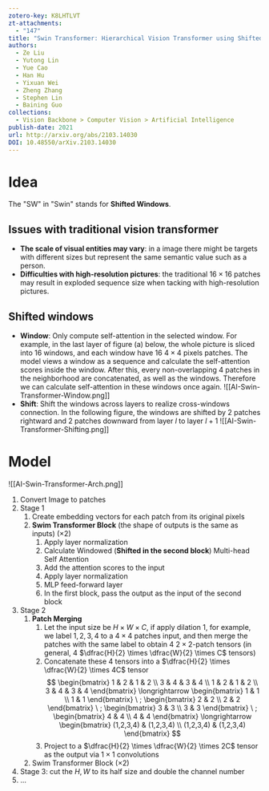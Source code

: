```yaml
---
zotero-key: K8LHTLVT
zt-attachments:
  - "147"
title: "Swin Transformer: Hierarchical Vision Transformer using Shifted Windows"
authors:
  - Ze Liu
  - Yutong Lin
  - Yue Cao
  - Han Hu
  - Yixuan Wei
  - Zheng Zhang
  - Stephen Lin
  - Baining Guo
collections:
  - Vision Backbone > Computer Vision > Artificial Intelligence
publish-date: 2021
url: http://arxiv.org/abs/2103.14030
DOI: 10.48550/arXiv.2103.14030
---
```


# Idea
The "SW" in "Swin" stands for **Shifted Windows**.
## Issues with traditional vision transformer
- **The scale of visual entities may vary**: in a image there might be targets with different sizes but represent the same semantic value such as a person. 
- **Difficulties with high-resolution pictures**: the traditional $16 \times 16$ patches may result in exploded sequence size when tacking with high-resolution pictures.
## Shifted windows
- **Window**: Only compute self-attention in the selected window. For example, in the last layer of figure (a) below, the whole picture is sliced into $16$ windows, and each window have $16$ $4 \times 4$ pixels patches. The model views a window as a sequence and calculate the self-attention scores inside the window. After this, every non-overlapping $4$ patches in the neighborhood are concatenated, as well as the windows. Therefore we can calculate self-attention in these windows once again.
![[AI-Swin-Transformer-Window.png]]
- **Shift**: Shift the windows across layers to realize cross-windows connection. In the following figure, the windows are shifted by $2$ patches rightward and $2$ patches downward from layer $l$  to layer $l + 1$
![[AI-Swin-Transformer-Shifting.png]]
# Model
![[AI-Swin-Transformer-Arch.png]]
1. Convert Image to patches
2. Stage $1$
	1. Create embedding vectors for each patch from its original pixels
	2. **Swim Transformer Block** (the shape of outputs is the same as inputs) ($\times 2$)
		1. Apply layer normalization
		2. Calculate Windowed (**Shifted in the second block**) Multi-head Self Attention
		3. Add the attention scores to the input
		4. Apply layer normalization
		5. MLP feed-forward layer
		6. In the first block, pass the output as the input of the second block
3. Stage $2$
	1. **Patch Merging**
		1. Let the input size be $H \times W \times C$, if apply dilation $1$, for example, we label $1, 2, 3, 4$ to a $4 \times 4$ patches input, and then merge the patches with the same label to obtain $4$ $2 \times 2$-patch tensors (in general, $4$ $\dfrac{H}{2} \times \dfrac{W}{2} \times C$ tensors)
		2. Concatenate these $4$ tensors into a $\dfrac{H}{2} \times \dfrac{W}{2} \times 4C$ tensor
		$$
		\begin{bmatrix}
		1 & 2 & 1 & 2 \\
		3 & 4 & 3 & 4 \\
		1 & 2 & 1 & 2 \\
		3 & 4 & 3 & 4
		\end{bmatrix} \longrightarrow
		\begin{bmatrix}
		1 & 1 \\ 1 & 1
		\end{bmatrix} \ ; 
		\begin{bmatrix}
		2 & 2 \\ 2 & 2
		\end{bmatrix} \ ;
		\begin{bmatrix}
		3 & 3 \\ 3 & 3
		\end{bmatrix} \ ;
		\begin{bmatrix}
		4 & 4 \\ 4 & 4
		\end{bmatrix} \longrightarrow
		\begin{bmatrix}
		(1,2,3,4) & (1,2,3,4) \\
		(1,2,3,4) & (1,2,3,4)
		\end{bmatrix}
		$$
		3. Project to a $\dfrac{H}{2} \times \dfrac{W}{2} \times 2C$ tensor as the output via $1 \times 1$ convolutions
	2. Swim Transformer Block ($\times 2$)
4. Stage $3$: cut the $H, W$ to its half size and double the channel number
5. ...